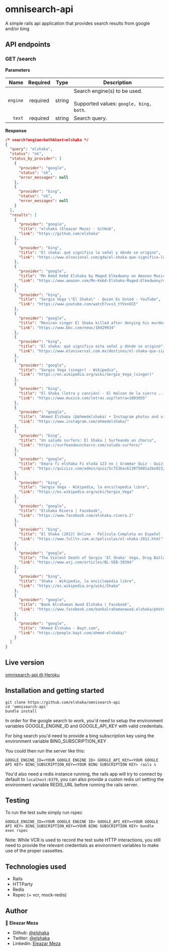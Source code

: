 # omnisearch-api

A simple rails api application that provides search results from google and/or bing

## API endpoints

### GET /search

**Parameters**

|          Name | Required |  Type   | Description                                                                                                                                                           |
| -------------:|:--------:|:-------:| --------------------------------------------------------------------------------------------------------------------------------------------------------------------- |
|     `engine` | required | string  | Search engine(s) to be used. <br/><br/> Supported values: `google, bing, both`.                                                                     |
|     `text` | required | string  | Search query.                                                                     |

**Response**
```json
/* search?engine=both&text=elshaka */
{
  "query": "elshaka",
  "status": "ok",
  "status_by_provider": [
    {
      "provider": "google",
      "status": "ok",
      "error_messages": null
    },
    {
      "provider": "bing",
      "status": "ok",
      "error_messages": null
    }
  ],
  "results": [
    {
      "provider": "google",
      "title": "elshaka (Eleazar Meza) · GitHub",
      "link": "https://github.com/elshaka"
    },
    {
      "provider": "bing",
      "title": "El shaka: qué significa la señal y dónde se originó",
      "link": "https://www.elnacional.com/gda/el-shaka-que-significa-la-senal-y-donde-se-origino/"
    },
    {
      "provider": "google",
      "title": "Mn Kebd Kebd Elshaka by Maged Elkedwany on Amazon Music ...",
      "link": "https://www.amazon.com/Mn-Kebd-Elshaka-Maged-Elkedwany/dp/B085R8H58G"
    },
    {
      "provider": "bing",
      "title": "Sergio Vega \"El Shaka\" - Quién Es Usted - YouTube",
      "link": "https://www.youtube.com/watch?v=s3_tYVxnOCE"
    },
    {
      "provider": "google",
      "title": "Mexican singer El Shaka killed after denying his murder - BBC News",
      "link": "https://www.bbc.com/news/10429934"
    },
    {
      "provider": "bing",
      "title": "El shaka: qué significa esta señal y dónde se originó",
      "link": "https://www.eluniversal.com.mx/destinos/el-shaka-que-significa-esta-senal-y-donde-se-origino"
    },
    {
      "provider": "google",
      "title": "Sergio Vega (singer) - Wikipedia",
      "link": "https://en.wikipedia.org/wiki/Sergio_Vega_(singer)"
    },
    {
      "provider": "bing",
      "title": "El Shaka (letra y canción) - El Halcon de la sierra ...",
      "link": "https://www.musica.com/letras.asp?letra=1093055"
    },
    {
      "provider": "google",
      "title": "Ahmed Elshaka (@ahmedelshaka) • Instagram photos and videos",
      "link": "https://www.instagram.com/ahmedelshaka/"
    },
    {
      "provider": "bing",
      "title": "Un saludo surfero: El Shaka | Surfeando un charco",
      "link": "https://surfeandouncharco.com/saludo-surfero/"
    },
    {
      "provider": "google",
      "title": "Emara fi elshaka Fi eloda 123 no | Grammar Quiz - Quizizz",
      "link": "https://quizizz.com/admin/quiz/5c7536ac613075001a2be023/emara-fi-elshaka-fi-eloda-123-no"
    },
    {
      "provider": "bing",
      "title": "Sergio Vega - Wikipedia, la enciclopedia libre",
      "link": "https://es.wikipedia.org/wiki/Sergio_Vega"
    },
    {
      "provider": "google",
      "title": "Elshaka Rivera | Facebook",
      "link": "https://www.facebook.com/elshaka.rivera.1"
    },
    {
      "provider": "bing",
      "title": "El Shaka (2012) Online - Película Completa en Español ...",
      "link": "https://www.fulltv.com.ar/peliculas/el-shaka-2012.html"
    },
    {
      "provider": "google",
      "title": "The Violent Death of Sergio 'El Shaka' Vega, Drug Balladeer - WSJ",
      "link": "https://www.wsj.com/articles/BL-SEB-39394"
    },
    {
      "provider": "bing",
      "title": "Shaka - Wikipedia, la enciclopedia libre",
      "link": "https://es.wikipedia.org/wiki/Shaka"
    },
    {
      "provider": "google",
      "title": "Bank Alrahaman Awad Elshaka | Facebook",
      "link": "https://www.facebook.com/bankalrahamanawad.elshaka/photos"
    },
    {
      "provider": "google",
      "title": "Ahmed Elshaka - Bayt.com",
      "link": "https://people.bayt.com/ahmed-elshaka/"
    }
  ]
}
```

## Live version

[omnisearch-api @ Heroku](https://omnisearch-elshaka.herokuapp.com/search?engine=google&text=test%20query)

## Installation and getting started

```
git clone https://github.com/elshaka/omnisearch-api
cd 'omnisearch-api'
bundle install
```

In order for the google search to work, you'd need to setup the environment variables GOOGLE_ENGINE_ID and GOOGLE_API_KEY with valid credentials.

For bing search you'd need to provide a bing subscription key using the environment variable BING_SUBSCRIPTION_KEY

You could then run the server like this:

```
GOOGLE_ENGINE_ID=<YOUR GOOGLE ENGINE ID> GOOGLE_API_KEY=<YOUR GOOGLE API KEY> BING_SUBSCRIPTION_KEY=<YOUR BING SUBSCRIPTION KEY> rails s
```

You'd also need a redis instance running, the rails app will try to connect by default to ```localhost:6379```, you can also provide a custon redis url setting the environment variable REDIS_URL before running the rails server.

## Testing

To run the test suite simply run rspec

```
GOOGLE_ENGINE_ID=<YOUR GOOGLE ENGINE ID> GOOGLE_API_KEY=<YOUR GOOGLE API KEY> BING_SUBSCRIPTION_KEY=<YOUR BING SUBSCRIPTION KEY> bundle exec rspec
```

Note: While VCR is used to record the test suite HTTP interactions, you still need to provide the relevant credentials as environment variables to make use of the proper cassettes.

## Technologies used

- Rails
- HTTParty
- Redis
- Rspec (+ vcr, mock-redis)

## Author

👤 **Eleazar Meza**

- Github: [@elshaka](https://github.com/elshaka)
- Twitter: [@elshaka](https://twitter.com/elshaka)
- Linkedin: [Eleazar Meza](https://www.linkedin.com/in/elshaka/)
